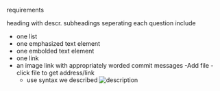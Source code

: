 
requirements

heading with descr.
subheadings seperating each question
include
- one list
- one emphasized text element
- one embolded text element
- one link
- an image link with appropriately worded commit messages
  -Add file
  -click file to get address/link
  - use syntax we described ![description](link)
